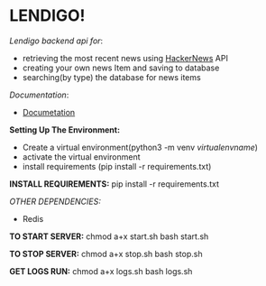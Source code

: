 # LENDIGO!

*Lendigo backend api for*:
- retrieving the most recent news using [HackerNews](https://news.ycombinator.com/) API
- creating your own news Item and saving to database
- searching(by type) the database for news items

*Documentation*:
- [Documetation](https://documenter.getpostman.com/view/16607098/UyxgJo8n)

**Setting Up The Environment:**
- Create a virtual environment(python3 -m venv *virtualenvname*)
- activate the virtual environment 
- install requirements (pip install -r requirements.txt)


**INSTALL REQUIREMENTS:**
pip install -r requirements.txt

*OTHER DEPENDENCIES:*
- Redis

**TO START SERVER:**
chmod a+x start.sh
bash start.sh

**TO STOP SERVER:**
chmod a+x stop.sh
bash stop.sh

**GET LOGS RUN:** 
chmod a+x logs.sh
bash logs.sh
